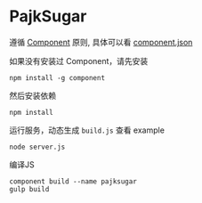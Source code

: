 # PajkSugar

遵循 [Component](https://github.com/componentjs) 原则, 具体可以看 [component.json](https://github.com/componentjs/spec/blob/master/component.json/specifications.md)

如果没有安装过 Component，请先安装

```
npm install -g component
```

然后安装依赖

```
npm install
```

运行服务，动态生成 `build.js` 查看 example

```
node server.js
```

编译JS

```
component build --name pajksugar
gulp build
```
